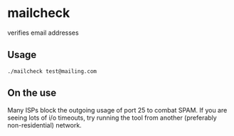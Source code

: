 # mailcheck
verifies email addresses

## Usage
`./mailcheck test@mailing.com`

## On the use
Many ISPs block the outgoing usage of port 25 to combat SPAM.
If you are seeing lots of i/o timeouts, try running the tool from another (preferably non-residential) network.
